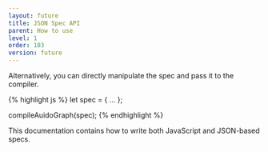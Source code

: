 ```yaml
---
layout: future
title: JSON Spec API
parent: How to use
level: 1
order: 103
version: future
---
```


Alternatively, you can directly manipulate the spec and pass it to the compiler.

{% highlight js %}
let spec = {
  ...
};

compileAuidoGraph(spec);
{% endhighlight %}

This documentation contains how to write both JavaScript and JSON-based specs.
